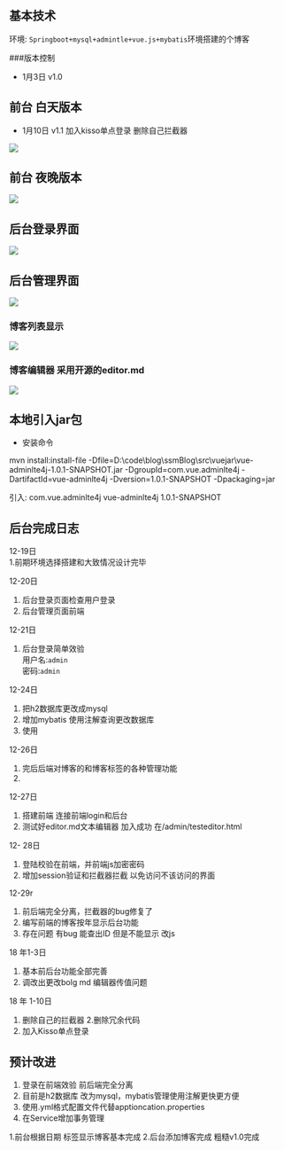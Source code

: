 
## 基本技术

环境: `Springboot+mysql+admintle+vue.js+mybatis`环境搭建的个博客

###版本控制

- 1月3日  v1.0
## 前台 白天版本
- 1月10日 v1.1   加入kisso单点登录 删除自己拦截器
 
![](https://i.imgur.com/lL7KoN8.jpg)
## 前台 夜晚版本

![](https://i.imgur.com/Dhk0Mvl.jpg)
## 后台登录界面
 ![](https://i.imgur.com/axudahd.png)

## 后台管理界面
![](https://i.imgur.com/A7dJ0IM.png)

### 博客列表显示
![](https://i.imgur.com/mQKfZms.png)

### 博客编辑器 采用开源的editor.md
![](https://i.imgur.com/PqxEg1Y.png)

## 本地引入jar包
- 安装命令


mvn install:install-file -Dfile=D:\code\blog\ssmBlog\src\vuejar\vue-adminlte4j-1.0.1-SNAPSHOT.jar -DgroupId=com.vue.adminlte4j -DartifactId=vue-adminlte4j  -Dversion=1.0.1-SNAPSHOT -Dpackaging=jar



引入:
	<dependency>
			<groupId>com.vue.adminlte4j</groupId>
			<artifactId>vue-adminlte4j</artifactId>
			<version>1.0.1-SNAPSHOT</version>
		</dependency>

## 后台完成日志
12-19日<br>
1.前期环境选择搭建和大致情况设计完毕

12-20日<br>
1. 后台登录页面检查用户登录
2. 后台管理页面前端

12-21日<br>
1. 后台登录简单效验<br>
		用户名:`admin`  
		密码:`admin`

12-24日<br>
1.  把h2数据库更改成mysql
2.  增加mybatis 使用注解查询更改数据库
3.  使用


12-26日<br>
1.  完后后端对博客的和博客标签的各种管理功能
2.  

12-27日<br>
1.  搭建前端 连接前端login和后台
2.  测试好editor.md文本编辑器 加入成功 在/admin/testeditor.html


12- 28日<br>
1. 登陆校验在前端，并前端js加密密码
2. 增加session验证和拦截器拦截 以免访问不该访问的界面

12-29r<br>
1. 前后端完全分离，拦截器的bug修复了
2. 编写前端的博客按年显示后台功能
3. 存在问题 有bug 能查出ID 但是不能显示 改js

18 年1-3日<br>
1. 基本前后台功能全部完善
2. 调改出更改bolg md 编辑器传值问题

18 年 1-10日<br>
1. 删除自己的拦截器 
2.删除冗余代码
3. 加入Kisso单点登录
## 预计改进
1. 登录在前端效验 前后端完全分离<br>
2. 目前是h2数据库 改为mysql，mybatis管理使用注解更快更方便
3. 使用.yml格式配置文件代替apptioncation.properties
4. 在Service增加事务管理





1.前台根据日期 标签显示博客基本完成
2.后台添加博客完成 粗糙v1.0完成